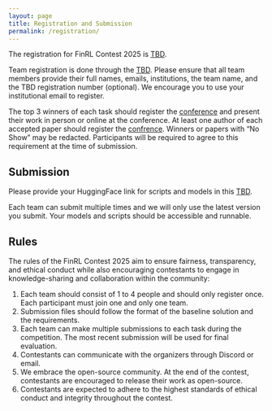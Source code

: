 ```yaml
---
layout: page
title: Registration and Submission
permalink: /registration/
---
```


The registration for FinRL Contest 2025 is [TBD]().

Team registration is done through the [TBD](). Please ensure that all team members provide their full names, emails, institutions, the team name, and the TBD registration number (optional). We encourage you to use your institutional email to register.

The top 3 winners of each task should register the [conference](https://www.cloud-conf.net/datasec/2025/index.html) and present their work in person or online at the conference. At least one author of each accepted paper should register the [confrence](https://www.cloud-conf.net/datasec/2025/index.html). Winners or papers with “No Show” may be redacted. Participants will be required to agree to this requirement at the time of submission.

## Submission
Please provide your HuggingFace link for scripts and models in this [TBD](). 

Each team can submit multiple times and we will only use the latest version you submit. Your models and scripts should be accessible and runnable. 

## Rules
The rules of the FinRL Contest 2025 aim to ensure fairness, transparency, and ethical conduct while also encouraging contestants to engage in knowledge-sharing and collaboration within the community:

1. Each team should consist of 1 to 4 people and should only register once. Each participant must join one and only one team.
2. Submission files should follow the format of the baseline solution and the requirements.
3. Each team can make multiple submissions to each task during the competition. The most recent submission will be used for final evaluation.
4. Contestants can communicate with the organizers through Discord or email.
5. We embrace the open-source community. At the end of the contest, contestants are encouraged to release their work as open-source.
6. Contestants are expected to adhere to the highest standards of ethical conduct and integrity throughout the contest.
